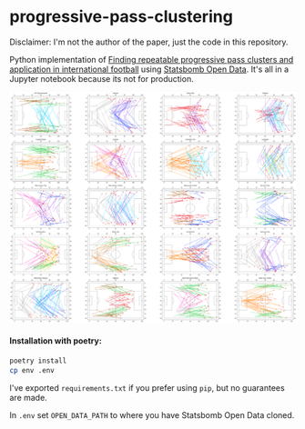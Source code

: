 # progressive-pass-clustering
Disclaimer: I'm not the author of the paper, just the code in this repository.

Python implementation of [Finding repeatable progressive pass clusters
and application in international football](https://content.iospress.com/articles/journal-of-sports-analytics/jsa220732) using [Statsbomb Open Data](https://github.com/statsbomb/open-data). It's all in a Jupyter notebook because its not for production.

![2015/16 progressive pass clusters](img/team_analysis.png)

#### Installation with poetry:

```bash
poetry install
cp env .env
```

I've exported `requirements.txt` if you prefer using `pip`, but no guarantees are made.

In `.env` set `OPEN_DATA_PATH` to where you have Statsbomb Open Data cloned.
